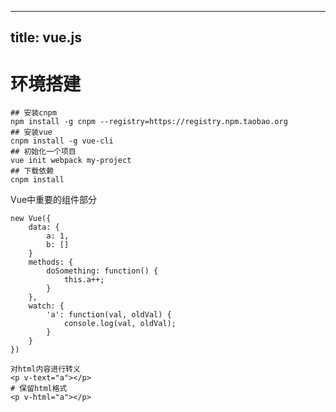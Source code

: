 -----
title: vue.js
-----

# 环境搭建

```
## 安装cnpm
npm install -g cnpm --registry=https://registry.npm.taobao.org
## 安装vue
cnpm install -g vue-cli
## 初始化一个项目
vue init webpack my-project
## 下载依赖
cnpm install 
```


Vue中重要的组件部分
```
new Vue({
	data: {
		a: 1,
		b: []
	}
	methods: {
		doSomething: function() {
			this.a++;
		}
	},
	watch: {
		'a': function(val, oldVal) {
			console.log(val, oldVal);
		}
	}
})
```

```
对html内容进行转义
<p v-text="a"></p>
# 保留html格式
<p v-html="a"></p>
```
